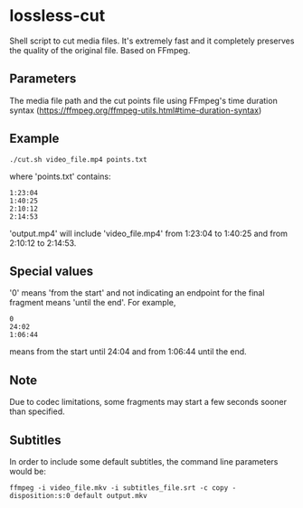 # lossless-cut
Shell script to cut media files. It's extremely fast and it completely preserves the quality of the original file. Based on FFmpeg.

## Parameters
The media file path and the cut points file using FFmpeg's time duration syntax (https://ffmpeg.org/ffmpeg-utils.html#time-duration-syntax)

## Example
```
./cut.sh video_file.mp4 points.txt
```
where 'points.txt' contains:
```
1:23:04
1:40:25
2:10:12
2:14:53
```

'output.mp4' will include 'video_file.mp4' from 1:23:04 to 1:40:25 and from 2:10:12 to 2:14:53.

## Special values
'0' means 'from the start' and not indicating an endpoint for the final fragment means 'until the end'. For example,
```
0
24:02
1:06:44
```
means from the start until 24:04 and from 1:06:44 until the end.

## Note
Due to codec limitations, some fragments may start a few seconds sooner than specified.

## Subtitles
In order to include some default subtitles, the command line parameters would be:
```
ffmpeg -i video_file.mkv -i subtitles_file.srt -c copy -disposition:s:0 default output.mkv
```
